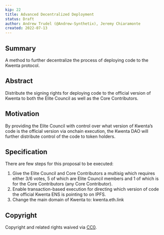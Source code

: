 ```yaml
---
kip: 22
title: Advanced Decentralized Deployment 
status: Draft
author: Andrew Trudel (@Andrew-Synthetix), Jeremy Chiaramonte 
created: 2022-07-13
---
```


## Summary

A method to further decentralize the process of deploying code to the Kwenta protocol.

## Abstract

Distribute the signing rights for deploying code to the official version of Kwenta to both the Elite Council as well as the Core Contributors.

## Motivation

By providing the Elite Council with control over what version of Kwenta’s code is the official version via onchain execution, the Kwenta DAO will further distribute control of the code to token holders. 

## Specification

There are few steps for this proposal to be executed: 

1. Give the Elite Council and Core Contributors a multisig which requires either 3/6 votes, 5 of which are Elite Council members and 1 of which is for the Core Contributors (any Core Contributor). 
2. Enable transaction-based execution for directing which version of code the official Kwenta ENS is pointing to on IPFS. 
3. Change the main domain of Kwenta to: kwenta.eth.link

## Copyright

Copyright and related rights waived via [CC0](https://creativecommons.org/publicdomain/zero/1.0/).

